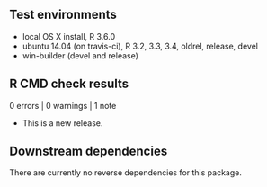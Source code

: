 ## Test environments

* local OS X install, R 3.6.0
* ubuntu 14.04 (on travis-ci), R 3.2, 3.3, 3.4, oldrel, release, devel
* win-builder (devel and release)

## R CMD check results

0 errors | 0 warnings | 1 note

* This is a new release.

## Downstream dependencies

There are currently no reverse dependencies for this package.

